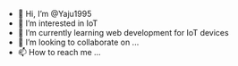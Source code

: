 - 👋 Hi, I’m @Yaju1995
- 👀 I’m interested in IoT
- 🌱 I’m currently learning web development for IoT devices
- 💞️ I’m looking to collaborate on ...
- 📫 How to reach me ...

<!---
Yaju1995/Yaju1995 is a ✨ special ✨ repository because its `README.md` (this file) appears on your GitHub profile.
You can click the Preview link to take a look at your changes.
--->
